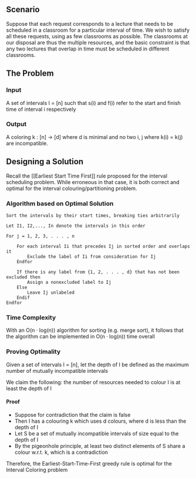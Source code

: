 ## Scenario
Suppose that each request corresponds to a lecture that needs to be scheduled in a classroom for a particular interval of time. We wish to satisfy all these requests, using as few classrooms as possible. The classrooms at our disposal are thus the multiple resources, and the basic constraint is that any two lectures that overlap in time must be scheduled in different classrooms.
## The Problem
### Input
A set of intervals I = [n] such that s(i) and f(i) refer to the start and finish time of interval i respectively
### Output
A coloring k : [n] → [d] where d is minimal and no two i, j where k(i) = k(j) are incompatible.
## Designing a Solution
Recall the [[Earliest Start Time First]] rule proposed for the interval scheduling problem. While erroneous in that case, it is both correct and optimal for the interval colouring/partitioning problem.
### Algorithm based on Optimal Solution
```
Sort the intervals by their start times, breaking ties arbitrarily 

Let I1, I2,..., In denote the intervals in this order 

For j = 1, 2, 3, . . . , n 
	
	For each interval Ii that precedes Ij in sorted order and overlaps it 
		Exclude the label of Ii from consideration for Ij 
	Endfor 
	
	If there is any label from {1, 2, . . . , d} that has not been excluded then 
		Assign a nonexcluded label to Ij 
	Else 
		Leave Ij unlabeled 
	Endif 
Endfor
```
### Time Complexity
With an O(n · log(n)) algorithm for sorting (e.g. merge sort), it follows that the algorithm can be implemented in O(n · log(n)) time overall
### Proving Optimality
Given a set of intervals I = [n], let the depth of I be defined as the maximum number of mutually incompatible intervals

We claim the following:  the number of resources needed to colour I is at least the depth of I
#### Proof
- Suppose for contradiction that the claim is false
- Then I has a colouring k which uses d colours, where d is less than the depth of I
- Let S be a set of mutually incompatible intervals of size equal to the depth of I
- By the pigeonhole principle, at least two distinct elements of S share a colour w.r.t. k, which is a contradiction

 Therefore, the Earliest-Start-Time-First greedy rule is optimal for the Interval Coloring problem
